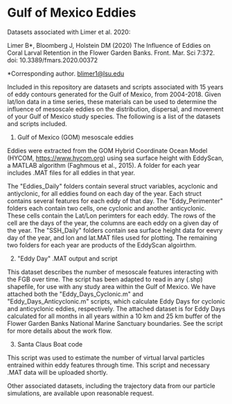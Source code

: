 # Gulf of Mexico Eddies
Datasets associated with Limer et al. 2020:

Limer B*, Bloomberg J, Holstein DM (2020) The Influence of Eddies on Coral Larval Retention in the Flower Garden Banks. Front. Mar. Sci 7:372. doi: 10.3389/fmars.2020.00372

*Corresponding author. blimer1@lsu.edu

Included in this repository are datasets and scripts associated with 15 years of eddy contours generated for the Gulf of Mexico, from 2004-2018. Given lat/lon data in a time series, these materials can be used to determine the influence of mesoscale eddies on the distribution, dispersal, and movement of your Gulf of Mexico study species. The following is a list of the datasets and scripts included.

1) Gulf of Mexico (GOM) mesoscale eddies

Eddies were extracted from the GOM Hybrid Coordinate Ocean Model (HYCOM, https://www.hycom.org) using sea surface height with EddyScan, a MATLAB algorithm (Faghmous et al., 2015). A folder for each year includes .MAT files for all eddies in that year.

The "Eddies_Daily" folders contain several struct variables, acyclonic and antiyclonic, for all eddies found on each day of the year. Each struct contains several features for each eddy of that day. The "Eddy_Perimenter" folders each contain two cells, one cyclonic and another anticyclonic. These cells contain the Lat/Lon perimters for each eddy. The rows of the cell are the days of the year, the columns are each eddy on a given day of the year. The "SSH_Daily" folders contain sea surface height data for eevry day of the year, and lon and lat.MAT files used for plotting. The remaining two folders for each year are products of the EddyScan algoirthm.

2) "Eddy Day" .MAT output and script 

This dataset describes the number of mesoscale features interacting with the FGB over time. The script has been adapted to read in any (.shp) shapefile, for use with any study area within the Gulf of Mexico. We have attached both the "Eddy_Days_Cyclonic.m" and "Eddy_Days_Anticyclonic.m" scripts, which calculate Eddy Days for cyclonic and anticyclonic eddies, respectively. The attached dataset is for Eddy Days calculated for all months in all years within a 10 km and 25 km buffer of the Flower Garden Banks National Marine Sanctuary boundaries. See the script for more details about the work flow.

3) Santa Claus Boat code

This script was used to estimate the number of virtual larval particles entrained within eddy features through time. This script and necessary .MAT data will be uploaded shortly.

Other associated datasets, including the trajectory data from our particle simulations, are available upon reasonable request.
